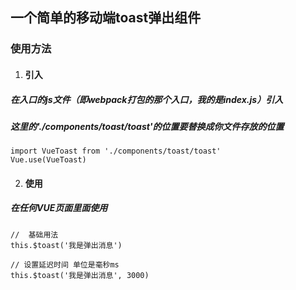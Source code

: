 ## 一个简单的移动端toast弹出组件
### 使用方法
1. #### 引入
##### 在入口的js文件（即webpack打包的那个入口，我的是index.js）引入
##### 这里的'./components/toast/toast'的位置要替换成你文件存放的位置
```
import VueToast from './components/toast/toast'
Vue.use(VueToast)
```

2. #### 使用
##### 在任何VUE页面里面使用
```
//  基础用法
this.$toast('我是弹出消息')

// 设置延迟时间 单位是毫秒ms
this.$toast('我是弹出消息', 3000)
```
